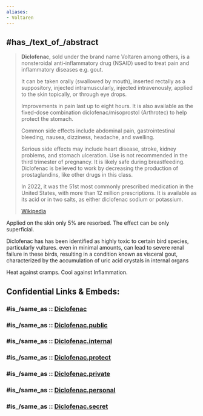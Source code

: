 ```yaml
---
aliases:
- Voltaren
---
```


## #has_/text_of_/abstract 

> **Diclofenac**, sold under the brand name Voltaren among others, 
> is a nonsteroidal anti-inflammatory drug (NSAID) used to treat pain and inflammatory diseases e.g. gout. 
> 
> It can be taken orally (swallowed by mouth), inserted rectally as a suppository, injected intramuscularly, 
> injected intravenously, applied to the skin topically, or through eye drops. 
> 
> Improvements in pain last up to eight hours. 
> It is also available as the fixed-dose combination diclofenac/misoprostol (Arthrotec) to help protect the stomach.
>
> Common side effects include abdominal pain, gastrointestinal bleeding, 
> nausea, dizziness, headache, and swelling. 
> 
> Serious side effects may include heart disease, stroke, kidney problems, and stomach ulceration. 
> Use is not recommended in the third trimester of pregnancy. 
> It is likely safe during breastfeeding. 
> Diclofenac is believed to work by decreasing the production of prostaglandins, 
> like other drugs in this class.
>
> In 2022, it was the 51st most commonly prescribed medication in the United States, 
> with more than 12 million prescriptions. 
> It is available as its acid or in two salts, as either diclofenac sodium or potassium.
>
> [Wikipedia](https://en.wikipedia.org/wiki/Diclofenac)

Applied on the skin only 5% are resorbed. 
The effect can be only superficial. 

Diclofenac has has been identified as highly toxic to certain bird species, particularly vultures.
even in minimal amounts, can lead to severe renal failure in these birds, resulting in a condition known as visceral gout, characterized by the accumulation of uric acid crystals in internal organs

Heat against cramps. 
Cool against Inflammation. 


## Confidential Links & Embeds: 

### #is_/same_as :: [Diclofenac](Diclofenac.md) 

### #is_/same_as :: [Diclofenac.public](/_public/bio/Medicine/Drug/Medicine/Diclofenac.public.md) 

### #is_/same_as :: [Diclofenac.internal](/_internal/bio/Medicine/Drug/Medicine/Diclofenac.internal.md) 

### #is_/same_as :: [Diclofenac.protect](/_protect/bio/Medicine/Drug/Medicine/Diclofenac.protect.md) 

### #is_/same_as :: [Diclofenac.private](/_private/bio/Medicine/Drug/Medicine/Diclofenac.private.md) 

### #is_/same_as :: [Diclofenac.personal](/_personal/bio/Medicine/Drug/Medicine/Diclofenac.personal.md) 

### #is_/same_as :: [Diclofenac.secret](/_secret/bio/Medicine/Drug/Medicine/Diclofenac.secret.md)

